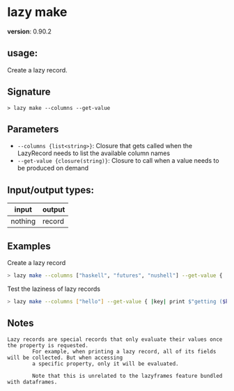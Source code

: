 # lazy make

**version**: 0.90.2

## **usage**:

Create a lazy record.

## Signature

`> lazy make --columns --get-value`

## Parameters

- `--columns {list<string>}`: Closure that gets called when the LazyRecord needs to list the available column names
- `--get-value {closure(string)}`: Closure to call when a value needs to be produced on demand

## Input/output types:

| input   | output |
| ------- | ------ |
| nothing | record |

## Examples

Create a lazy record

```bash
> lazy make --columns ["haskell", "futures", "nushell"] --get-value { |lazything| $lazything + "!" }
```

Test the laziness of lazy records

```bash
> lazy make --columns ["hello"] --get-value { |key| print $"getting ($key)!"; $key | str upcase }
```

## Notes

```text
Lazy records are special records that only evaluate their values once the property is requested.
        For example, when printing a lazy record, all of its fields will be collected. But when accessing
        a specific property, only it will be evaluated.

        Note that this is unrelated to the lazyframes feature bundled with dataframes.
```
